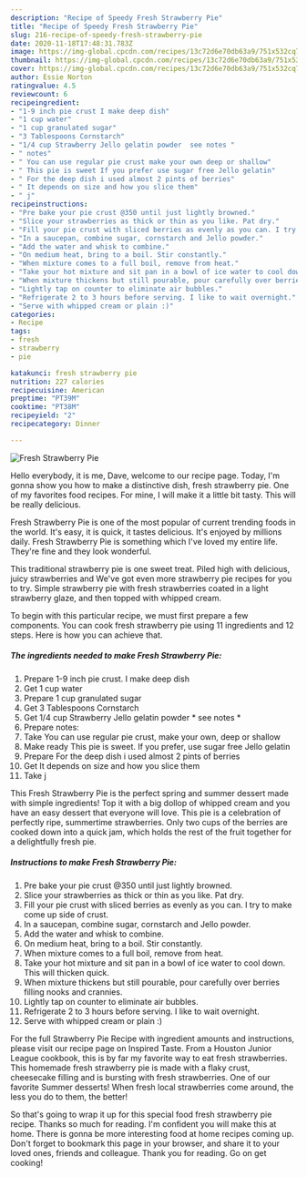 ```yaml
---
description: "Recipe of Speedy Fresh Strawberry Pie"
title: "Recipe of Speedy Fresh Strawberry Pie"
slug: 216-recipe-of-speedy-fresh-strawberry-pie
date: 2020-11-18T17:48:31.783Z
image: https://img-global.cpcdn.com/recipes/13c72d6e70db63a9/751x532cq70/fresh-strawberry-pie-recipe-main-photo.jpg
thumbnail: https://img-global.cpcdn.com/recipes/13c72d6e70db63a9/751x532cq70/fresh-strawberry-pie-recipe-main-photo.jpg
cover: https://img-global.cpcdn.com/recipes/13c72d6e70db63a9/751x532cq70/fresh-strawberry-pie-recipe-main-photo.jpg
author: Essie Norton
ratingvalue: 4.5
reviewcount: 6
recipeingredient:
- "1-9 inch pie crust I make deep dish"
- "1 cup water"
- "1 cup granulated sugar"
- "3 Tablespoons Cornstarch"
- "1/4 cup Strawberry Jello gelatin powder  see notes "
- " notes"
- " You can use regular pie crust make your own deep or shallow"
- " This pie is sweet If you prefer use sugar free Jello gelatin"
- " For the deep dish i used almost 2 pints of berries"
- " It depends on size and how you slice them"
- " j"
recipeinstructions:
- "Pre bake your pie crust @350 until just lightly browned."
- "Slice your strawberries as thick or thin as you like. Pat dry."
- "Fill your pie crust with sliced berries as evenly as you can. I try to make come up side of crust."
- "In a saucepan, combine sugar, cornstarch and Jello powder."
- "Add the water and whisk to combine."
- "On medium heat, bring to a boil. Stir constantly."
- "When mixture comes to a full boil, remove from heat."
- "Take your hot mixture and sit pan in a bowl of ice water to cool down. This will thicken quick."
- "When mixture thickens but still pourable, pour carefully over berries filling nooks and crannies."
- "Lightly tap on counter to eliminate air bubbles."
- "Refrigerate 2 to 3 hours before serving. I like to wait overnight."
- "Serve with whipped cream or plain :)"
categories:
- Recipe
tags:
- fresh
- strawberry
- pie

katakunci: fresh strawberry pie 
nutrition: 227 calories
recipecuisine: American
preptime: "PT39M"
cooktime: "PT38M"
recipeyield: "2"
recipecategory: Dinner

---
```



![Fresh Strawberry Pie](https://img-global.cpcdn.com/recipes/13c72d6e70db63a9/751x532cq70/fresh-strawberry-pie-recipe-main-photo.jpg)

Hello everybody, it is me, Dave, welcome to our recipe page. Today, I'm gonna show you how to make a distinctive dish, fresh strawberry pie. One of my favorites food recipes. For mine, I will make it a little bit tasty. This will be really delicious.

Fresh Strawberry Pie is one of the most popular of current trending foods in the world. It's easy, it is quick, it tastes delicious. It's enjoyed by millions daily. Fresh Strawberry Pie is something which I've loved my entire life. They're fine and they look wonderful.

This traditional strawberry pie is one sweet treat. Piled high with delicious, juicy strawberries and We&#39;ve got even more strawberry pie recipes for you to try. Simple strawberry pie with fresh strawberries coated in a light strawberry glaze, and then topped with whipped cream.


To begin with this particular recipe, we must first prepare a few components. You can cook fresh strawberry pie using 11 ingredients and 12 steps. Here is how you can achieve that.

<!--inarticleads1-->

##### The ingredients needed to make Fresh Strawberry Pie:

1. Prepare 1-9 inch pie crust. I make deep dish
1. Get 1 cup water
1. Prepare 1 cup granulated sugar
1. Get 3 Tablespoons Cornstarch
1. Get 1/4 cup Strawberry Jello gelatin powder * see notes *
1. Prepare  notes:
1. Take  You can use regular pie crust, make your own, deep or shallow
1. Make ready  This pie is sweet. If you prefer, use sugar free Jello gelatin
1. Prepare  For the deep dish i used almost 2 pints of berries
1. Get  It depends on size and how you slice them
1. Take  j


This Fresh Strawberry Pie is the perfect spring and summer dessert made with simple ingredients! Top it with a big dollop of whipped cream and you have an easy dessert that everyone will love. This pie is a celebration of perfectly ripe, summertime strawberries. Only two cups of the berries are cooked down into a quick jam, which holds the rest of the fruit together for a delightfully fresh pie. 

<!--inarticleads2-->

##### Instructions to make Fresh Strawberry Pie:

1. Pre bake your pie crust @350 until just lightly browned.
1. Slice your strawberries as thick or thin as you like. Pat dry.
1. Fill your pie crust with sliced berries as evenly as you can. I try to make come up side of crust.
1. In a saucepan, combine sugar, cornstarch and Jello powder.
1. Add the water and whisk to combine.
1. On medium heat, bring to a boil. Stir constantly.
1. When mixture comes to a full boil, remove from heat.
1. Take your hot mixture and sit pan in a bowl of ice water to cool down. This will thicken quick.
1. When mixture thickens but still pourable, pour carefully over berries filling nooks and crannies.
1. Lightly tap on counter to eliminate air bubbles.
1. Refrigerate 2 to 3 hours before serving. I like to wait overnight.
1. Serve with whipped cream or plain :)


For the full Strawberry Pie Recipe with ingredient amounts and instructions, please visit our recipe page on Inspired Taste. From a Houston Junior League cookbook, this is by far my favorite way to eat fresh strawberries. This homemade fresh strawberry pie is made with a flaky crust, cheesecake filling and is bursting with fresh strawberries. One of our favorite Summer desserts! When fresh local strawberries come around, the less you do to them, the better! 

So that's going to wrap it up for this special food fresh strawberry pie recipe. Thanks so much for reading. I'm confident you will make this at home. There is gonna be more interesting food at home recipes coming up. Don't forget to bookmark this page in your browser, and share it to your loved ones, friends and colleague. Thank you for reading. Go on get cooking!
